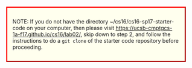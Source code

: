 
<div markdown="1" style="padding:1em; margin:1em; border:3px red outset; background-color: #ffe;">

NOTE: If you do not have the directory ~/cs16/cs16-sp17-starter-code on your computer, 
then please visit <https://ucsb-cmptgcs-1a-f17.github.io/cs16/lab02/>, skip down to step&nbsp;2,
and follow the instructions to do a `git clone` of the starter code repository before proceeding.

</div>

